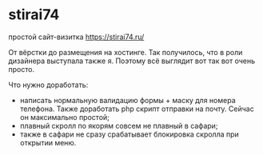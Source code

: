# stirai74
простой сайт-визитка https://stirai74.ru/

  От вёрстки до размещения на хостинге.
  Так получилось, что в роли дизайнера выступала также я. Поэтому всё выглядит вот так вот очень просто. 
  
  Что нужно доработать:
  - написать нормальную валидацию формы + маску для номера телефона. Также доработать php скрипт отправки на почту. Сейчас он максимально простой;
  - плавный скролл по якорям совсем не плавный в сафари;
  - также в сафари не сразу срабатывает блокировка скролла при открытии меню.
  
  
